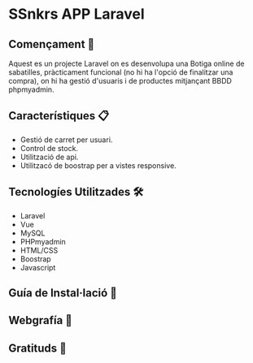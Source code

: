 # SSnkrs APP Laravel
## Començament 🚀
Aquest es un projecte Laravel on es desenvolupa una Botiga online de sabatilles, pràcticament funcional (no hi ha l'opció de finalitzar una compra), on hi ha gestió d'usuaris i de productes mitjançant BBDD phpmyadmin.
## Característiques 📋
* Gestió de carret per usuari.
* Control de stock.
* Utilització de api.
* Utilitzacó de boostrap per a vistes responsive.
## Tecnologíes Utilitzades 🛠️
* Laravel
* Vue
* MySQL
* PHPmyadmin
* HTML/CSS
* Boostrap
* Javascript
## Guía de Instal·lació 🔩
## Webgrafía 📖
## Gratituds 🎁